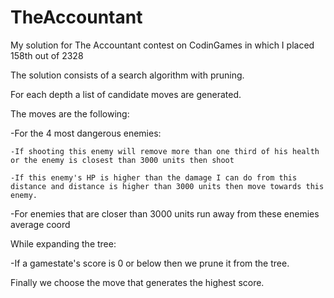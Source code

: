 # TheAccountant
My solution for The Accountant contest on CodinGames in which I placed 158th out of 2328

The solution consists of a search algorithm with pruning.

For each depth a list of candidate moves are generated.

The moves are the following:
  
  -For the 4 most dangerous enemies:
    
    -If shooting this enemy will remove more than one third of his health or the enemy is closest than 3000 units then shoot
    
    -If this enemy's HP is higher than the damage I can do from this distance and distance is higher than 3000 units then move towards this enemy.
   
   -For enemies that are closer than 3000 units run away from these enemies average coord

While expanding the tree:
  
  -If a gamestate's score is 0 or below then we prune it from the tree.

Finally we choose the move that generates the highest score.
